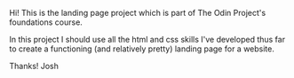 Hi! This is the landing page project which is part of The Odin Project's
foundations course. 

In this project I should use all the html and css skills I've developed thus far
to create a functioning (and relatively pretty) landing page for a website.

Thanks! Josh